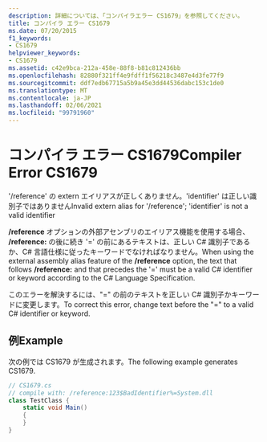```yaml
---
description: 詳細については、「コンパイラエラー CS1679」を参照してください。
title: コンパイラ エラー CS1679
ms.date: 07/20/2015
f1_keywords:
- CS1679
helpviewer_keywords:
- CS1679
ms.assetid: c42e9bca-212a-458e-88f8-b81c812436bb
ms.openlocfilehash: 82880f321ff4e9fdff1f56218c3487e4d3fe77f9
ms.sourcegitcommit: ddf7edb67715a5b9a45e3dd44536dabc153c1de0
ms.translationtype: MT
ms.contentlocale: ja-JP
ms.lasthandoff: 02/06/2021
ms.locfileid: "99791960"
---
```

# <a name="compiler-error-cs1679"></a><span data-ttu-id="c0dd2-103">コンパイラ エラー CS1679</span><span class="sxs-lookup"><span data-stu-id="c0dd2-103">Compiler Error CS1679</span></span>

<span data-ttu-id="c0dd2-104">'/reference' の extern エイリアスが正しくありません。'identifier' は正しい識別子ではありません</span><span class="sxs-lookup"><span data-stu-id="c0dd2-104">Invalid extern alias for '/reference'; 'identifier' is not a valid identifier</span></span>  
  
 <span data-ttu-id="c0dd2-105">**/reference** オプションの外部アセンブリのエイリアス機能を使用する場合、 **/reference:** の後に続き '=' の前にあるテキストは、正しい C# 識別子であるか、C# 言語仕様に従ったキーワードでなければなりません。</span><span class="sxs-lookup"><span data-stu-id="c0dd2-105">When using the external assembly alias feature of the **/reference** option, the text that follows **/reference:** and that precedes the '=' must be a valid C# identifier or keyword according to the C# Language Specification.</span></span>  
  
 <span data-ttu-id="c0dd2-106">このエラーを解決するには、"=" の前のテキストを正しい C# 識別子かキーワードに変更します。</span><span class="sxs-lookup"><span data-stu-id="c0dd2-106">To correct this error, change text before the "=" to a valid C# identifier or keyword.</span></span>  
  
## <a name="example"></a><span data-ttu-id="c0dd2-107">例</span><span class="sxs-lookup"><span data-stu-id="c0dd2-107">Example</span></span>  

 <span data-ttu-id="c0dd2-108">次の例では CS1679 が生成されます。</span><span class="sxs-lookup"><span data-stu-id="c0dd2-108">The following example generates CS1679.</span></span>  
  
```csharp  
// CS1679.cs  
// compile with: /reference:123$BadIdentifier%=System.dll  
class TestClass {  
    static void Main()  
    {  
    }  
}  
```
